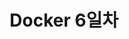 ---
layout: single
title: " Docker 6일차 "
categories: keduit
tags: [ OS ]
toc: true 
comments: true
author_profile: true
sidebar:
    nav: "docs"
---